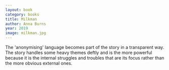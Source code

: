 ```yaml
---
layout: book
category: books
title: Milkman
author: Anna Burns
year: 2019
image: milkman.jpg
---
```

The 'anonymising' language becomes part of the story in a transparent way.  
The story handles some heavy themes deftly and is the more powerful because it is the internal struggles and troubles that are its focus rather than the more obvious external ones.
